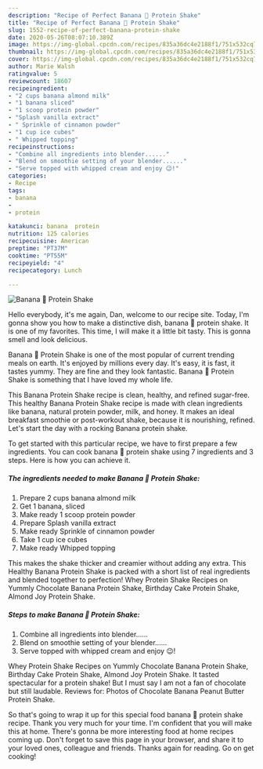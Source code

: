 ```yaml
---
description: "Recipe of Perfect Banana 🍌 Protein Shake"
title: "Recipe of Perfect Banana 🍌 Protein Shake"
slug: 1552-recipe-of-perfect-banana-protein-shake
date: 2020-05-26T08:07:10.389Z
image: https://img-global.cpcdn.com/recipes/835a36dc4e2188f1/751x532cq70/banana-🍌-protein-shake-recipe-main-photo.jpg
thumbnail: https://img-global.cpcdn.com/recipes/835a36dc4e2188f1/751x532cq70/banana-🍌-protein-shake-recipe-main-photo.jpg
cover: https://img-global.cpcdn.com/recipes/835a36dc4e2188f1/751x532cq70/banana-🍌-protein-shake-recipe-main-photo.jpg
author: Marie Walsh
ratingvalue: 5
reviewcount: 18607
recipeingredient:
- "2 cups banana almond milk"
- "1 banana sliced"
- "1 scoop protein powder"
- "Splash vanilla extract"
- " Sprinkle of cinnamon powder"
- "1 cup ice cubes"
- " Whipped topping"
recipeinstructions:
- "Combine all ingredients into blender......"
- "Blend on smoothie setting of your blender......"
- "Serve topped with whipped cream and enjoy 😉!"
categories:
- Recipe
tags:
- banana
- 
- protein

katakunci: banana  protein 
nutrition: 125 calories
recipecuisine: American
preptime: "PT37M"
cooktime: "PT55M"
recipeyield: "4"
recipecategory: Lunch

---
```



![Banana 🍌 Protein Shake](https://img-global.cpcdn.com/recipes/835a36dc4e2188f1/751x532cq70/banana-🍌-protein-shake-recipe-main-photo.jpg)

Hello everybody, it's me again, Dan, welcome to our recipe site. Today, I'm gonna show you how to make a distinctive dish, banana 🍌 protein shake. It is one of my favorites. This time, I will make it a little bit tasty. This is gonna smell and look delicious.

Banana 🍌 Protein Shake is one of the most popular of current trending meals on earth. It's enjoyed by millions every day. It's easy, it is fast, it tastes yummy. They are fine and they look fantastic. Banana 🍌 Protein Shake is something that I have loved my whole life.

This Banana Protein Shake recipe is clean, healthy, and refined sugar-free. This healthy Banana Protein Shake recipe is made with clean ingredients like banana, natural protein powder, milk, and honey. It makes an ideal breakfast smoothie or post-workout shake, because it is nourishing, refined. Let&#39;s start the day with a rocking Banana protein shake.


To get started with this particular recipe, we have to first prepare a few ingredients. You can cook banana 🍌 protein shake using 7 ingredients and 3 steps. Here is how you can achieve it.

<!--inarticleads1-->

##### The ingredients needed to make Banana 🍌 Protein Shake:

1. Prepare 2 cups banana almond milk
1. Get 1 banana, sliced
1. Make ready 1 scoop protein powder
1. Prepare Splash vanilla extract
1. Make ready  Sprinkle of cinnamon powder
1. Take 1 cup ice cubes
1. Make ready  Whipped topping


This makes the shake thicker and creamier without adding any extra. This Healthy Banana Protein Shake is packed with a short list of real ingredients and blended together to perfection! Whey Protein Shake Recipes on Yummly Chocolate Banana Protein Shake, Birthday Cake Protein Shake, Almond Joy Protein Shake. 

<!--inarticleads2-->

##### Steps to make Banana 🍌 Protein Shake:

1. Combine all ingredients into blender......
1. Blend on smoothie setting of your blender......
1. Serve topped with whipped cream and enjoy 😉!


Whey Protein Shake Recipes on Yummly Chocolate Banana Protein Shake, Birthday Cake Protein Shake, Almond Joy Protein Shake. It tasted spectacular for a protein shake! But I must say I am not a fan of chocolate but still laudable. Reviews for: Photos of Chocolate Banana Peanut Butter Protein Shake. 

So that's going to wrap it up for this special food banana 🍌 protein shake recipe. Thank you very much for your time. I'm confident that you will make this at home. There's gonna be more interesting food at home recipes coming up. Don't forget to save this page in your browser, and share it to your loved ones, colleague and friends. Thanks again for reading. Go on get cooking!
